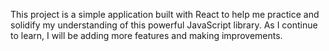 This project is a simple application built with React to help me practice and solidify my understanding of this powerful JavaScript library. As I continue to learn, I will be adding more features and making improvements.
